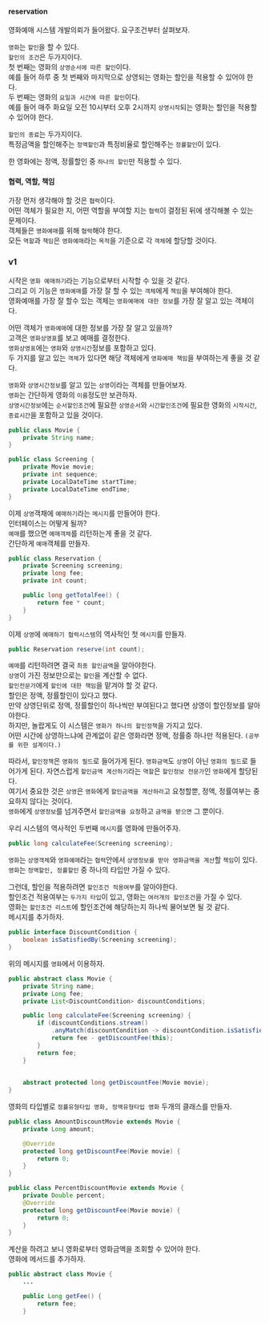 #### reservation
영화예매 시스템 개발의뢰가 들어왔다. 요구조건부터 살펴보자.  

`영화`는 `할인`을 할 수 있다.  
`할인의 조건`은 두가지이다.  
첫 번째는 영화의 `상영순서에 따른 할인`이다.  
예를 들어 하루 중 첫 번째와 마지막으로 상영되는 영화는 할인을 적용할 수 있어야 한다.  
두 번째는 영화의 `요일과 시간에 따른 할인`이다.  
예를 들어 매주 화요일 오전 10시부터 오후 2시까지 `상영시작`되는 영화는 할인을 적용할 수 있어야 한다.  

`할인의 종료`는 두가지이다.  
특정금액을 할인해주는 `정액할인`과 특정비율로 할인해주는 `정률할인`이 있다.  

한 영화에는 정액, 정률할인 중 `하나의 할인`만 적용할 수 있다.  



#### 협력, 역할, 책임
가장 먼저 생각해야 할 것은 `협력`이다.  
어떤 객체가 필요한 지, 어떤 역할을 부여할 지는 `협력`이 결정된 뒤에 생각해볼 수 있는 문제이다.  
객체들은 `영화예매`를 위해 `협력`해야 한다.  
모든 `역할`과 `책임`은 `영화예매`라는 `목적`을 기준으로 각 `객체`에 할당할 것이다.  



### v1
시작은 `영화 예매하기`라는 기능으로부터 시작할 수 있을 것 같다.  
그리고 이 기능은 `영화예매`를 가장 잘 할 수 있는 `객체`에게 `책임`을 부여해야 한다.  
영화예매를 가장 잘 할수 있는 객체는 `영화예매에 대한 정보`를 가장 잘 알고 있는 객체이다.  

어떤 객체가 `영화예매`에 대한 정보를 가장 잘 알고 있을까?  
고객은 `영화상영표`를 보고 예매를 결정한다.  
`영화상영표`에는 `영화`와 `상영시간`정보를 포함하고 있다.  
두 가지를 알고 있는 `객체`가 있다면 해당 객체에게 `영화예매 책임`을 부여하는게 좋을 것 같다.  

`영화`와 `상영시간정보`를 알고 있는 `상영`이라는 객체를 만들어보자.  
`영화`는 간단하게 영화의 `이름`정도만 보관하자.  
`상영시간정보`에는 `순서할인조건`에 필요한 `상영순서`와 `시간할인조건`에 필요한 영화의 `시작시간`, `종료시간`을 포함하고 있을 것이다.   

~~~java
public class Movie {
	private String name;
}

public class Screening {
	private Movie movie;
	private int sequence;
	private LocalDateTime startTime;
	private LocalDateTime endTime;
}
~~~

이제 `상영`객채에 `예매하기`라는 `메시지`를 만들어야 한다.  
인터페이스는 어떻게 될까?  
`예매`를 했으면 `예매객체`를 리턴하는게 좋을 것 같다.  
간단하게 `예매`객체를 만들자.

~~~java
public class Reservation {
	private Screening screening;
	private long fee;
	private int count;

	public long getTotalFee() {
		return fee * count;
	}
}
~~~

이제 `상영`에 `예매하기 협력시스템`의 역사적인 첫 `메시지`를 만들자.  

~~~java
public Reservation reserve(int count);
~~~

`예매`를 리턴하려면 결국 `최종 할인금액`을 알아야한다.  
`상영`이 가진 정보만으로는 `할인`을 계산할 수 없다.  
`할인전문가`에게 `할인에 대한 책임`을 맡겨야 할 것 같다.  
할인은 정액, 정률할인이 있다고 했다.  
만약 상영단위로 정액, 정률할인이 하나씩만 부여된다고 했다면 상영이 할인정보를 알아야한다.  
하지만, 놀랍게도 이 시스템은 `영화가 하나의 할인정책`을 가지고 있다.   
어떤 시간에 상영하느냐에 관계없이 같은 영화라면 정액, 정률중 하나만 적용된다. `(공부를 위한 설계이다.)`  

따라서, `할인정책`은 `영화의 필드`로 들어가게 된다. `영화금액`도 `상영`이 아닌 `영화의 필드`로 들어가게 된다.
자연스럽게 `할인금액 계산하기`라는 `역할`은 `할인정보 전문가`인 `영화`에게 할당된다.  
여기서 중요한 것은 `상영`은 `영화`에게 `할인금액을 계산하라`고 요청할뿐, 정액, 정률여부는 중요하지 않다는 것이다.  
`영화`에게 `상영정보`를 넘겨주면서 `할인금액을 요청`하고 `금액을 받으면` 그 뿐이다.   

우리 시스템의 역사적인 두번째 `메시지`를 영화에 만들어주자.

~~~java
public long calculateFee(Screening screening);
~~~

`영화`는 `상영객체`와 `영화예매`라는 `협력`안에서 `상영정보를 받아 영화금액을 계산`할 `책임`이 있다.  
`영화`는 `정액할인, 정률할인` 중 하나의 타입만 가질 수 있다.  

그런데, 할인을 적용하려면 `할인조건 적용여부`를 알아야한다.  
할인조건 적용여부는 `두가지 타입`이 있고, 영화는 `여러개의 할인조건`을 가질 수 있다.  
영화는 `할인조건 리스트`에 할인조건에 해당하는지 하나씩 물어보면 될 것 같다.  
메시지를 추가하자.  

~~~java
public interface DiscountCondition {
    boolean isSatisfiedBy(Screening screening);
}
~~~

위의 메시지를 `영화`에서 이용하자. 

~~~java
public abstract class Movie {
	private String name;
	private Long fee;
	private List<DiscountCondition> discountConditions;

	public long calculateFee(Screening screening) {
		if (discountConditions.stream()
			.anyMatch(discountCondition -> discountCondition.isSatisfiedBy(screening))) {
            return fee - getDiscountFee(this);
		}
		return fee;
	}
	
	
	abstract protected long getDiscountFee(Movie movie);
}
~~~

영화의 타입별로 `정률유형타입 영화, 정액유형타입 영화` 두개의 클래스를 만들자.  

~~~java
public class AmountDiscountMovie extends Movie {
    private Long amount;

    @Override
    protected long getDiscountFee(Movie movie) {
        return 0;
    }
}

public class PercentDiscountMovie extends Movie {
    private Double percent;
    @Override
    protected long getDiscountFee(Movie movie) {
        return 0;
    }
}
~~~

계산을 하려고 보니 영화로부터 영화금액을 조회할 수 있어야 한다.  
영화에 메서드를 추가하자.  

~~~java
public abstract class Movie {
    ...

	public Long getFee() {
		return fee;
	}

~~~